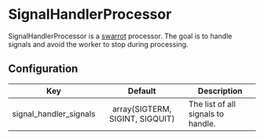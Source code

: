 # SignalHandlerProcessor

SignalHandlerProcessor is a [swarrot](https://github.com/swarrot/swarrot) processor.
The goal is to handle signals and avoid the worker to stop during processing.

## Configuration

|Key                   |Default                        |Description                       |
|:--------------------:|:-----------------------------:|----------------------------------|
|signal_handler_signals|array(SIGTERM, SIGINT, SIGQUIT)|The list of all signals to handle.|

